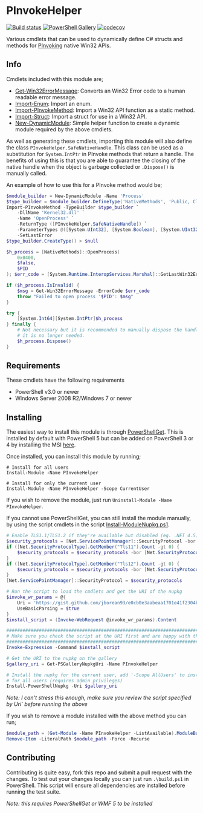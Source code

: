 # PInvokeHelper

[![Build status](https://ci.appveyor.com/api/projects/status/00i9wmp0awo535a6?svg=true)](https://ci.appveyor.com/project/jborean93/pinvokehelper)
[![PowerShell Gallery](https://img.shields.io/powershellgallery/dt/PInvokeHelper.svg)](https://www.powershellgallery.com/packages/PInvokeHelper)
[![codecov](https://codecov.io/gh/jborean93/PInvokeHelper/branch/master/graph/badge.svg)](https://codecov.io/gh/jborean93/PInvokeHelper)

Various cmdlets that can be used to dynamically define C# structs and methods for
[PInvoking](https://docs.microsoft.com/en-us/cpp/dotnet/how-to-call-native-dlls-from-managed-code-using-pinvoke?view=vs-2019)
native Win32 APIs.


## Info

Cmdlets included with this module are;

* [Get-Win32ErrorMessage](Docs/Get-Win32ErrorMessage.md): Converts an Win32 Error code to a human readable error message.
* [Import-Enum](Docs/Import-Enum.md): Import an enum.
* [Import-PInvokeMethod](Docs/Import-PInvokeMethod.md): Import a Win32 API function as a static method.
* [Import-Struct](Docs/Import-Struct.md): Import a struct for use in a Win32 API.
* [New-DynamicModule](Docs/New-DynamicModule.md): Simple helper function to create a dynamic module required by the above cmdlets.

As well as generating these cmdlets, importing this module will also define
the class `PInvokeHelper.SafeNativeHandle`. This class can be used as a
substitution for `System.IntPtr` in PInvoke methods that return a handle. The
benefits of using this is that you are able to guarantee the closing of the
native handle when the object is garbage collected or `.Dispose()` is manually
called.

An example of how to use this for a PInvoke method would be;

```powershell
$module_builder = New-DynamicModule -Name 'Process'
$type_builder = $module_builder.DefineType('NativeMethods', 'Public, Class')
Import-PInvokeMethod -TypeBuilder $type_builder `
    -DllName 'Kernel32.dll' `
    -Name 'OpenProcess' `
    -ReturnType ([PInvokeHelper.SafeNativeHandle]) `
    -ParameterTypes @([System.UInt32], [System.Boolean], [System.UInt32]) `
    -SetLastError
$type_builder.CreateType() > $null

$h_process = [NativeMethods]::OpenProcess(
    0x0400,
    $false,
    $PID
); $err_code = [System.Runtime.InteropServices.Marshal]::GetLastWin32Error()

if ($h_process.IsInvalid) {
    $msg = Get-Win32ErrorMessage -ErrorCode $err_code
    throw "Failed to open process '$PID': $msg"
}

try {
    [System.Int64][System.IntPtr]$h_process
} finally {
    # Not necessary but it is recommended to manually dispose the handle when
    # it is no longer needed.
    $h_process.Dispose()
}
```

## Requirements

These cmdlets have the following requirements

* PowerShell v3.0 or newer
* Windows Server 2008 R2/Windows 7 or newer


## Installing

The easiest way to install this module is through
[PowerShellGet](https://docs.microsoft.com/en-us/powershell/gallery/overview).
This is installed by default with PowerShell 5 but can be added on PowerShell
3 or 4 by installing the MSI [here](https://www.microsoft.com/en-us/download/details.aspx?id=51451).

Once installed, you can install this module by running;

```
# Install for all users
Install-Module -Name PInvokeHelper

# Install for only the current user
Install-Module -Name PInvokeHelper -Scope CurrentUser
```

If you wish to remove the module, just run
`Uninstall-Module -Name PInvokeHelper`.

If you cannot use PowerShellGet, you can still install the module manually,
by using the script cmdlets in the script [Install-ModuleNupkg.ps1](https://gist.github.com/jborean93/e0cb0e3aabeaa1701e41f2304b023366).

```powershell
# Enable TLS1.1/TLS1.2 if they're available but disabled (eg. .NET 4.5)
$security_protocols = [Net.ServicePointManager]::SecurityProtocol -bor [Net.SecurityProtocolType]::SystemDefault
if ([Net.SecurityProtocolType].GetMember("Tls11").Count -gt 0) {
    $security_protocols = $security_protocols -bor [Net.SecurityProtocolType]::Tls11
}
if ([Net.SecurityProtocolType].GetMember("Tls12").Count -gt 0) {
    $security_protocols = $security_protocols -bor [Net.SecurityProtocolType]::Tls12
}
[Net.ServicePointManager]::SecurityProtocol = $security_protocols

# Run the script to load the cmdlets and get the URI of the nupkg
$invoke_wr_params = @{
    Uri = 'https://gist.github.com/jborean93/e0cb0e3aabeaa1701e41f2304b023366/raw/Install-ModuleNupkg.ps1'
    UseBasicParsing = $true
}
$install_script = (Invoke-WebRequest @invoke_wr_params).Content

################################################################################################
# Make sure you check the script at the URI first and are happy with the script before running #
################################################################################################
Invoke-Expression -Command $install_script

# Get the URI to the nupkg on the gallery
$gallery_uri = Get-PSGalleryNupkgUri -Name PInvokeHelper

# Install the nupkg for the current user, add '-Scope AllUsers' to install
# for all users (requires admin privileges)
Install-PowerShellNupkg -Uri $gallery_uri
```

_Note: I can't stress this enough, make sure you review the script specified by Uri` before running the above_

If you wish to remove a module installed with the above method you can run;

```powershell
$module_path = (Get-Module -Name PInvokeHelper -ListAvailable).ModuleBase
Remove-Item -LiteralPath $module_path -Force -Recurse
```

## Contributing

Contributing is quite easy, fork this repo and submit a pull request with the
changes. To test out your changes locally you can just run `.\build.ps1` in
PowerShell. This script will ensure all dependencies are installed before
running the test suite.

_Note: this requires PowerShellGet or WMF 5 to be installed_
